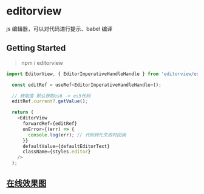 # editorview

js 编辑器，可以对代码进行提示、babel 编译

## Getting Started

> npm i editorview

```javascript
import EditorView, { EditorImperativeHandleHandle } from 'editorview/es/EditorView';

  const editRef = useRef<EditorImperativeHandleHandle>();

  // 获取值 默认获取es6 -> es5代码
  editRef.current?.getValue();

  return (
    <EditorView
      forwardRef={editRef}
      onError={(err) => {
        console.log(err); // 代码转化失败时回调
      }}
      defaultValue={defaultEditorText}
      className={styles.editor}
    />
  );

```

## [在线效果图](https://editorview-git-gh-pages-limmem.vercel.app/editor-view)
